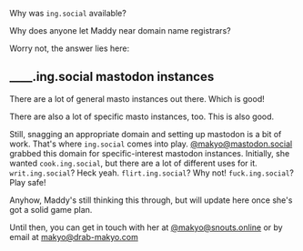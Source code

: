 Why was `ing.social` available?

Why does anyone let Maddy near domain name registrars?

Worry not, the answer lies here:

## ____.ing.social mastodon instances

There are a lot of general masto instances out there. Which is good!

There are also a lot of specific masto instances, too. This is also good.

Still, snagging an appropriate domain and setting up mastodon is a bit of work. That's where `ing.social` comes into play. [@makyo@mastodon.social](https://mastodon.social/@makyo) grabbed this domain for specific-interest mastodon instances. Initially, she wanted `cook.ing.social`, but there are a lot of different uses for it. `writ.ing.social`? Heck yeah. `flirt.ing.social`? Why not! `fuck.ing.social`? Play safe!

Anyhow, Maddy's still thinking this through, but will update here once she's got a solid game plan. 

Until then, you can get in touch with her at [@makyo@snouts.online](https://snouts.online/@makyo) or by email at <makyo@drab-makyo.com>
